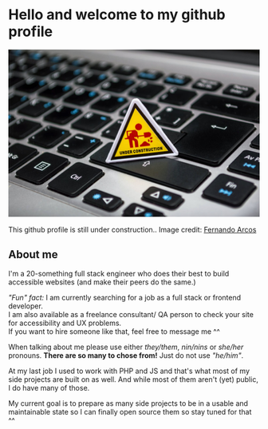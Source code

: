 # Hello and welcome to my github profile

![an "under construction" sign on a macbook keyboard](https://github.com/DysphoricUnicorn/DysphoricUnicorn/blob/master/img/under_construction.jpeg)

This github profile is still under construction.. Image credit: 
[Fernando Arcos](https://www.pexels.com/@ferarcosn)

## About me
I'm a 20-something full stack engineer who does their best to build accessible websites (and make their peers do the same.)

_"Fun" fact:_ I am currently searching for a job as a full stack or frontend developer.  
I am also available as a freelance consultant/ QA person to check your site for accessibility and UX problems.  
If you want to hire someone like that, feel free to message me ^^

When talking about me please use either _they/them_, _nin/nins_ or _she/her_ pronouns.
__There are so many to chose from!__ Just do not use _"he/him"_.

At my last job I used to work with PHP and JS and that's what most of my side projects are built on as well. And while most of them aren't (yet) public, I do have many of those.

My current goal is to prepare as many side projects to be in a usable and maintainable state so I can finally open source them so stay tuned for that ^^
